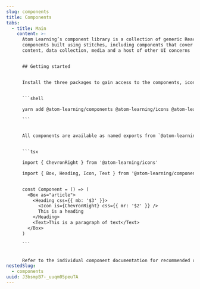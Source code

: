```yaml
---
slug: components
title: Components
tabs:
  - title: Main
    content: >-
      Atom Learning’s component library is a collection of generic React
      components built using stitches, including components that cover layout,
      content, data collection, media and a host of other UI concerns


      ## Getting started


      Install the three packages to gain access to the components, icons and design tokens.


      ```shell

      yarn add @atom-learning/components @atom-learning/icons @atom-learning/theme

      ```


      All components are available as named exports from `@atom-learning/components`, and icons as named exports from `@atom-learning/icons`. The theme is consumed automatically by `@atom-learning/components` to provide the relevant token references for the `css` prop and `styled` function.


      ```tsx

      import { ChevronRight } from '@atom-learning/icons'

      import { Box, Heading, Icon, Text } from '@atom-learning/components'


      const Component = () => (
        <Box as="article">
          <Heading css={{ mb: '$3' }}>
            <Icon is={ChevronRight} css={{ mr: '$2' }} />
            This is a heading
          </Heading>
          <Text>This is a paragraph of text</Text>
        </Box>
      )

      ```


      Refer to the individual component documentation for recommended usage and API references for each component, as well as the theme documentation to understand the design token usage.
nestedSlug:
  - components
uuid: J3bsmpB7-_uuqm05peuTA
---
```

